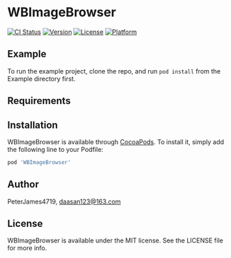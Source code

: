 # WBImageBrowser

[![CI Status](https://img.shields.io/travis/PeterJames4719/WBImageBrowser.svg?style=flat)](https://travis-ci.org/PeterJames4719/WBImageBrowser)
[![Version](https://img.shields.io/cocoapods/v/WBImageBrowser.svg?style=flat)](https://cocoapods.org/pods/WBImageBrowser)
[![License](https://img.shields.io/cocoapods/l/WBImageBrowser.svg?style=flat)](https://cocoapods.org/pods/WBImageBrowser)
[![Platform](https://img.shields.io/cocoapods/p/WBImageBrowser.svg?style=flat)](https://cocoapods.org/pods/WBImageBrowser)

## Example

To run the example project, clone the repo, and run `pod install` from the Example directory first.

## Requirements

## Installation

WBImageBrowser is available through [CocoaPods](https://cocoapods.org). To install
it, simply add the following line to your Podfile:

```ruby
pod 'WBImageBrowser'
```

## Author

PeterJames4719, daasan123@163.com

## License

WBImageBrowser is available under the MIT license. See the LICENSE file for more info.
